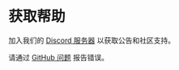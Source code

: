 # 获取帮助

加入我们的 [Discord 服务器](https://discord.gg/c84AZQhmpx) 以获取公告和社区支持。

请通过 [GitHub 问题](https://github.com/juanfont/headscale/issues) 报告错误。